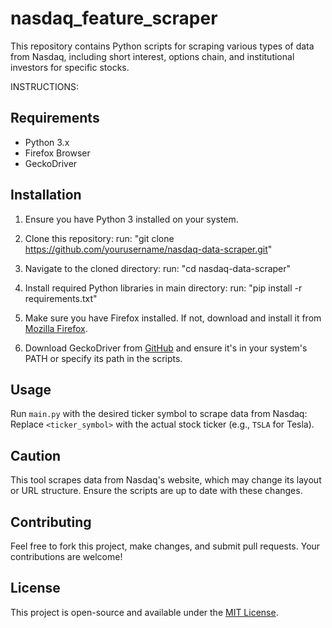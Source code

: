 # nasdaq_feature_scraper
This repository contains Python scripts for scraping various types of data from Nasdaq, including short interest, options chain, and institutional investors for specific stocks.


INSTRUCTIONS:

## Requirements

- Python 3.x
- Firefox Browser
- GeckoDriver

## Installation

1. Ensure you have Python 3 installed on your system.

2. Clone this repository:
    run: "git clone https://github.com/yourusername/nasdaq-data-scraper.git"

3. Navigate to the cloned directory:
    run: "cd nasdaq-data-scraper"

4. Install required Python libraries in main directory:
    run: "pip install -r requirements.txt"


5. Make sure you have Firefox installed. If not, download and install it from [Mozilla Firefox](https://www.mozilla.org/en-US/firefox/new/).

6. Download GeckoDriver from [GitHub](https://github.com/mozilla/geckodriver/releases) and ensure it's in your system's PATH or specify its path in the scripts.

## Usage

Run `main.py` with the desired ticker symbol to scrape data from Nasdaq:
Replace `<ticker_symbol>` with the actual stock ticker (e.g., `TSLA` for Tesla).

## Caution

This tool scrapes data from Nasdaq's website, which may change its layout or URL structure. Ensure the scripts are up to date with these changes.

## Contributing

Feel free to fork this project, make changes, and submit pull requests. Your contributions are welcome!

## License

This project is open-source and available under the [MIT License](LICENSE).



